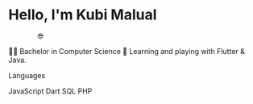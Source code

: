 # Hello, I'm Kubi Malual 

            😎
            
🧑‍🎓 Bachelor in Computer Science
🤹 Learning and playing with Flutter & Java.

Languages

JavaScript Dart SQL PHP

